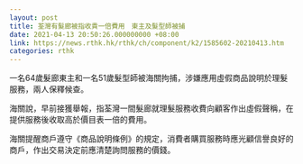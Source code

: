 ```yaml
---
layout: post
title: 荃灣有髮廊被指收貴一倍費用　東主及髮型師被捕
date: 2021-04-13 20:50:26.000000000 +08:00
link: https://news.rthk.hk/rthk/ch/component/k2/1585602-20210413.htm
categories: rthk
---
```


一名64歲髮廊東主和一名51歲髮型師被海關拘捕，涉嫌應用虛假商品說明於理髮服務，兩人保釋候查。

海關說，早前接獲舉報，指荃灣一間髮廊就理髮服務收費向顧客作出虛假聲稱，在提供服務後收取高於價目表一倍的費用。

海關提醒商戶遵守《商品說明條例》的規定，消費者購買服務時應光顧信譽良好的商戶，作出交易決定前應清楚詢問服務的價錢。
